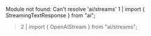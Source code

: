 Module not found: Can't resolve 'ai/streams'
1 | import { StreamingTextResponse } from "ai";

> 2 | import { OpenAIStream } from "ai/streams";

